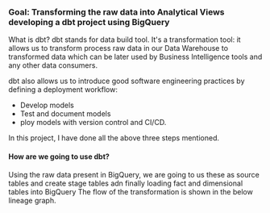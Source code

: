 ### Goal: Transforming the raw data into Analytical Views developing a dbt project using BigQuery


What is dbt? 
dbt stands for data build tool. It's a transformation tool: it allows us to transform process raw data in our Data Warehouse to transformed data which can be later used by Business Intelligence tools and any other data consumers.

dbt also allows us to introduce good software engineering practices by defining a deployment workflow:
- Develop models
- Test and document models
- ploy models with version control and CI/CD.

In this project, I have done all the above three steps mentioned.

#### How are we going to use dbt?
Using the raw data present in BigQuery, we are going to us these as source tables and create stage tables adn finally loading fact and dimensional tables into BigQuery The flow of the transformation is shown in the below lineage graph.


